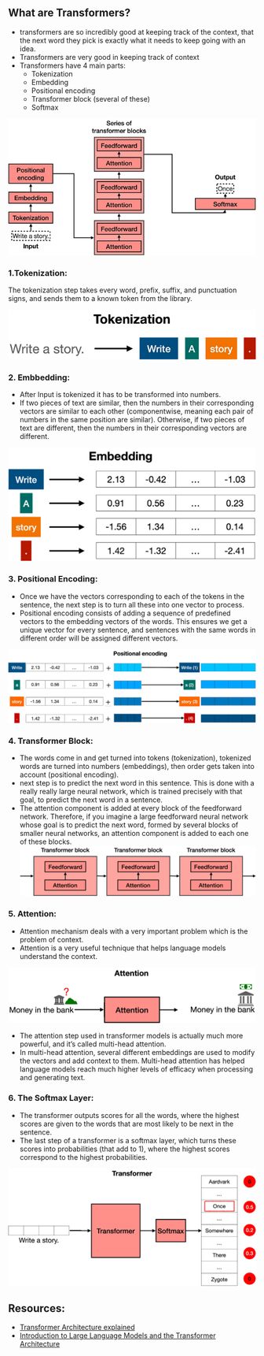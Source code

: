 ## What are Transformers?
- transformers are so incredibly good at keeping track of the context, that the next word they pick is exactly what it needs to keep going with an idea.
- Transformers are very good in keeping track of context
- Transformers have 4 main parts:
    - Tokenization
    - Embedding
    - Positional encoding
    - Transformer block (several of these)
    - Softmax

![Transformer Architecture](./../assets/general_introduction/transformers_architecture.webp)
### 1.Tokenization: 

The tokenization step takes every word, prefix, suffix, and punctuation signs, and sends them to a known token from the library. 

![Tokenization Step](./../assets/general_introduction/tokenization.webp)
### 2. Embbedding:

- After Input is tokenized it has to be transformed into numbers.
-  If two pieces of text are similar, then the numbers in their corresponding vectors are similar to each other (componentwise, meaning each pair of numbers in the same position are similar). Otherwise, if two pieces of text are different, then the numbers in their corresponding vectors are different.  

![Embbeddings](./../assets/general_introduction/embbedings.webp)


### 3. Positional Encoding:
- Once we have the vectors corresponding to each of the tokens in the sentence, the next step is to turn all these into one vector to process. 
- Positional encoding consists of adding a sequence of predefined vectors to the embedding vectors of the words. This ensures we get a unique vector for every sentence, and sentences with the same words in different order will be assigned different vectors.

![Positional Encoding](./../assets/general_introduction/positional_encoding.webp)

### 4. Transformer Block: 
- The words come in and get turned into tokens (tokenization), tokenized words are turned into numbers (embeddings), then order gets taken into account (positional encoding).
- next step is to predict the next word in this sentence. This is done with a really really large neural network, which is trained precisely with that goal, to predict the next word in a sentence.
- The attention component is added at every block of the feedforward network. Therefore, if you imagine a large feedforward neural network whose goal is to predict the next word, formed by several blocks of smaller neural networks, an attention component is added to each one of these blocks.
![Transformer Block](./../assets/general_introduction/transformer_block.webp)
### 5. Attention: 
- Attention mechanism deals with a very important problem which is the problem of context.
- Attention is a very useful technique that helps language models understand the context.

![Attention](./../assets/general_introduction/attention.webp)

- The attention step used in transformer models is actually much more powerful, and it’s called multi-head attention. 
- In multi-head attention, several different embeddings are used to modify the vectors and add context to them. Multi-head attention has helped language models reach much higher levels of efficacy when processing and generating text.

### 6. The Softmax Layer:
- The transformer outputs scores for all the words, where the highest scores are given to the words that are most likely to be next in the sentence.
- The last step of a transformer is a softmax layer, which turns these scores into probabilities (that add to 1), where the highest scores correspond to the highest probabilities.

![Softmax](./../assets/general_introduction/softmax.webp)

## Resources:
- [Transformer Architecture explained](https://medium.com/@amanatulla1606/transformer-architecture-explained-2c49e2257b4c)
- [Introduction to Large Language Models and the Transformer Architecture](https://rpradeepmenon.medium.com/introduction-to-large-language-models-and-the-transformer-architecture-534408ed7e61)